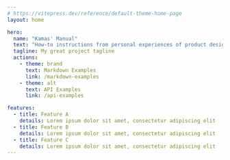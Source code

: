 ```yaml
---
# https://vitepress.dev/reference/default-theme-home-page
layout: home

hero:
  name: "Kamas' Manual"
  text: "How-to instructions from personal experiences of product designing, programming and DevOps skills."
  tagline: My great project tagline
  actions:
    - theme: brand
      text: Markdown Examples
      link: /markdown-examples
    - theme: alt
      text: API Examples
      link: /api-examples

features:
  - title: Feature A
    details: Lorem ipsum dolor sit amet, consectetur adipiscing elit
  - title: Feature B
    details: Lorem ipsum dolor sit amet, consectetur adipiscing elit
  - title: Feature C
    details: Lorem ipsum dolor sit amet, consectetur adipiscing elit
---
```

